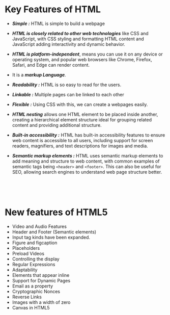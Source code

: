 # Key Features of HTML

- **_Simple :_** HTML is simple to build a webpage

- **_HTML is closely related to other web technologies_** like CSS and JavaScript, with CSS styling and formatting HTML content and JavaScript adding interactivity and dynamic behavior.

- **_HTML is platform-independent_**, means you can use it on any device or operating system, and popular web browsers like Chrome, Firefox, Safari, and Edge can render content.

- It is a **_markup Language_**.

- **_Readability :_** HTML is so easy to read for the users.

- **_Linkable :_** Multiple pages can be linked to each other

- **_Flexible :_** Using CSS with this, we can create a webpages easily.

- **_HTML nesting_** allows one HTML element to be placed inside another, creating a hierarchical element structure ideal for grouping related content and providing additional structure.

- **_Built-in accessibility :_** HTML has built-in accessibility features to ensure web content is accessible to all users, including support for screen readers, magnifiers, and text descriptions for images and media.

- **_Semantic markup elements :_** HTML uses semantic markup elements to add meaning and structure to web content, with common examples of semantic tags being `<header>` and `<footer>`. This can also be useful for SEO, allowing search engines to understand web page structure better.

&nbsp;

&nbsp;

# New features of HTML5

- Video and Audio Features
- Header and Footer (Semantic elements)
- Input tag kinds have been expanded.
- Figure and figcaption
- Placeholders
- Preload Videos
- Controlling the display
- Regular Expressions
- Adaptability
- Elements that appear inline
- Support for Dynamic Pages
- Email as a property
- Cryptographic Nonces
- Reverse Links
- Images with a width of zero
- Canvas in HTML5
